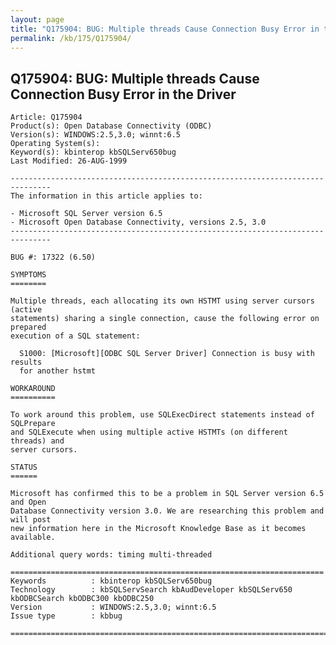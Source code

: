 ```yaml
---
layout: page
title: "Q175904: BUG: Multiple threads Cause Connection Busy Error in the Driver"
permalink: /kb/175/Q175904/
---
```


## Q175904: BUG: Multiple threads Cause Connection Busy Error in the Driver

	Article: Q175904
	Product(s): Open Database Connectivity (ODBC)
	Version(s): WINDOWS:2.5,3.0; winnt:6.5
	Operating System(s): 
	Keyword(s): kbinterop kbSQLServ650bug
	Last Modified: 26-AUG-1999
	
	-------------------------------------------------------------------------------
	The information in this article applies to:
	
	- Microsoft SQL Server version 6.5 
	- Microsoft Open Database Connectivity, versions 2.5, 3.0 
	-------------------------------------------------------------------------------
	
	BUG #: 17322 (6.50)
	
	SYMPTOMS
	========
	
	Multiple threads, each allocating its own HSTMT using server cursors (active
	statements) sharing a single connection, cause the following error on prepared
	execution of a SQL statement:
	
	  S1000: [Microsoft][ODBC SQL Server Driver] Connection is busy with results
	  for another hstmt
	
	WORKAROUND
	==========
	
	To work around this problem, use SQLExecDirect statements instead of SQLPrepare
	and SQLExecute when using multiple active HSTMTs (on different threads) and
	server cursors.
	
	STATUS
	======
	
	Microsoft has confirmed this to be a problem in SQL Server version 6.5 and Open
	Database Connectivity version 3.0. We are researching this problem and will post
	new information here in the Microsoft Knowledge Base as it becomes available.
	
	Additional query words: timing multi-threaded
	
	======================================================================
	Keywords          : kbinterop kbSQLServ650bug 
	Technology        : kbSQLServSearch kbAudDeveloper kbSQLServ650 kbODBCSearch kbODBC300 kbODBC250
	Version           : WINDOWS:2.5,3.0; winnt:6.5
	Issue type        : kbbug
	
	=============================================================================
	
